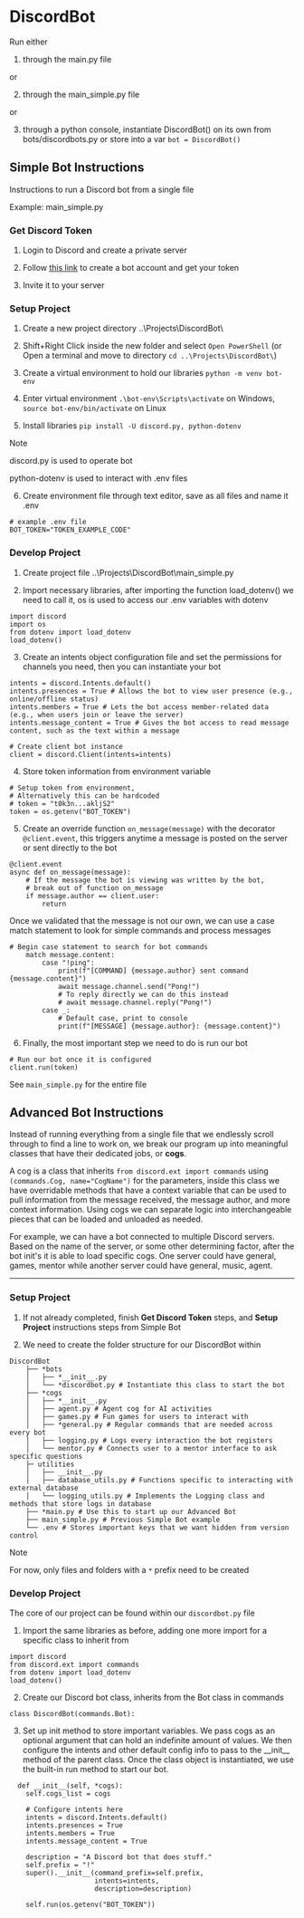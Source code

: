 # DiscordBot

Run either

1. through the main.py file

or

2. through the main_simple.py file

or    

3. through a python console, instantiate DiscordBot() on its own from bots/discordbots.py or store into a var `bot = DiscordBot()`

## Simple Bot Instructions

Instructions to run a Discord bot from a single file

Example: main_simple.py

### Get Discord Token

1. Login to Discord and create a private server

1. Follow [this link](https://discordpy.readthedocs.io/en/stable/discord.html) to create a bot account and get your token
  
3. Invite it to your server

### Setup Project

1. Create a new project directory ..\Projects\DiscordBot\

2. Shift+Right Click inside the new folder and select `Open PowerShell` (or Open a terminal and move to directory `cd ..\Projects\DiscordBot\`)

3. Create a virtual environment to hold our libraries `python -m venv bot-env`

4. Enter virtual environment `.\bot-env\Scripts\activate` on Windows, `source bot-env/bin/activate` on Linux  

5. Install libraries `pip install -U discord.py, python-dotenv`
> [!Note]
> discord.py is used to operate bot
> 
> python-dotenv is used to interact with .env files

6. Create environment file through text editor, save as all files and name it .env
```
# example .env file
BOT_TOKEN="TOKEN_EXAMPLE_CODE"
```

### Develop Project

1. Create project file ..\Projects\DiscordBot\main_simple.py


2. Import necessary libraries, after importing the function load_dotenv() we need to call it, os is used to access our .env variables with dotenv
```
import discord
import os
from dotenv import load_dotenv
load_dotenv()
```

3. Create an intents object configuration file and set the permissions for channels you need, then you can instantiate your bot
```
intents = discord.Intents.default()
intents.presences = True # Allows the bot to view user presence (e.g., online/offline status)
intents.members = True # Lets the bot access member-related data (e.g., when users join or leave the server)
intents.message_content = True # Gives the bot access to read message content, such as the text within a message

# Create client bot instance
client = discord.Client(intents=intents)
```

4. Store token information from environment variable
```
# Setup token from environment,
# Alternatively this can be hardcoded
# token = "t0k3n...akljS2"
token = os.getenv("BOT_TOKEN")
```

5. Create an override function `on_message(message)` with the decorator `@client.event`, this triggers anytime a message is posted on the server or sent directly to the bot
```
@client.event
async def on_message(message):
    # If the message the bot is viewing was written by the bot,
    # break out of function on_message
    if message.author == client.user:
        return
```

Once we validated that the message is not our own, we can use a case match statement to look for simple commands and process messages
```
# Begin case statement to search for bot commands
    match message.content:
        case "!ping":
            print(f"[COMMAND] {message.author} sent command {message.content}")
            await message.channel.send("Pong!")
            # To reply directly we can do this instead
            # await message.channel.reply("Pong!")
        case _:
            # Default case, print to console
            print(f"[MESSAGE] {message.author}: {message.content}")
```

6. Finally, the most important step we need to do is run our bot
```
# Run our bot once it is configured
client.run(token)
```

See `main_simple.py` for the entire file

## Advanced Bot Instructions

Instead of running everything from a single file that we endlessly scroll through to find a line to work on, we break our program up into meaningful classes that have their dedicated jobs, or **cogs**.

A cog is a class that inherits `from discord.ext import commands` using `(commands.Cog, name="CogName")` for the parameters, inside this class we have overridable methods that have a context variable that can be used to pull information from the message received, the message author, and more context information. Using cogs we can separate logic into interchangeable pieces that can be loaded and unloaded as needed.

For example, we can have a bot connected to multiple Discord servers. Based on the name of the server, or some other determining factor, after the bot init's it is able to load specific cogs. One server could have general, games, mentor while another server could have general, music, agent.

---

### Setup Project

1. If not already completed, finish **Get Discord Token** steps, and **Setup Project** instructions steps from Simple Bot

2. We need to create the folder structure for our DiscordBot within
```
DiscordBot
    ├── *bots
    │   ├── *__init__.py
    │   └── *discordbot.py # Instantiate this class to start the bot
    ├── *cogs
    │   ├── *__init__.py
    │   ├── agent.py # Agent cog for AI activities
    │   ├── games.py # Fun games for users to interact with
    │   ├── *general.py # Regular commands that are needed across every bot
    │   ├── logging.py # Logs every interaction the bot registers
    │   └── mentor.py # Connects user to a mentor interface to ask specific questions
    ├─ utilities
    │   ├── __init__.py
    │   ├── database_utils.py # Functions specific to interacting with external database
    │   └── logging_utils.py # Implements the Logging class and methods that store logs in database
    ├── *main.py # Use this to start up our Advanced Bot
    ├── main_simple.py # Previous Simple Bot example
    └── .env # Stores important keys that we want hidden from version control
```
> [!Note]
>
> For now, only files and folders with a `*` prefix need to be created

### Develop Project

The core of our project can be found within our `discordbot.py` file

1. Import the same libraries as before, adding one more import for a specific class to inherit from
```
import discord
from discord.ext import commands
from dotenv import load_dotenv
load_dotenv()
```

2. Create our Discord bot class, inherits from the Bot class in commands
```
class DiscordBot(commands.Bot):
```

3. Set up init method to store important variables. We pass cogs as an optional argument that can hold an indefinite amount of values. We then configure the intents and other default config info to pass to the \_\_init__ method of the parent class. Once the class object is instantiated, we use the built-in run method to start our bot.
```
  def __init__(self, *cogs):
    self.cogs_list = cogs

    # Configure intents here
    intents = discord.Intents.default()
    intents.presences = True
    intents.members = True
    intents.message_content = True
    
    description = "A Discord bot that does stuff."
    self.prefix = "!"
    super().__init__(command_prefix=self.prefix,
                     intents=intents,
                     description=description)
    
    self.run(os.getenv("BOT_TOKEN"))
```
